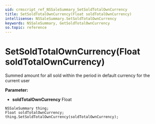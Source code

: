 ```yaml
---
uid: crmscript_ref_NSSaleSummary_SetSoldTotalOwnCurrency
title: SetSoldTotalOwnCurrency(Float soldTotalOwnCurrency)
intellisense: NSSaleSummary.SetSoldTotalOwnCurrency
keywords: NSSaleSummary, GetSoldTotalOwnCurrency
so.topic: reference
---
```


# SetSoldTotalOwnCurrency(Float soldTotalOwnCurrency)

Summed amount for all sold within the period in default currency for the current user

**Parameter:** 
 - **soldTotalOwnCurrency** Float

```crmscript
NSSaleSummary thing;
Float soldTotalOwnCurrency;
thing.SetSoldTotalOwnCurrency(soldTotalOwnCurrency);
```

